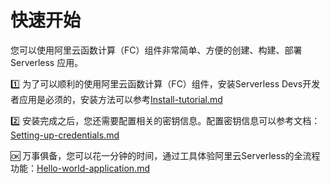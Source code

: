 # 快速开始

您可以使用阿里云函数计算（FC）组件非常简单、方便的创建、构建、部署 Serverless 应用。

1️⃣ 为了可以顺利的使用阿里云函数计算（FC）组件，安装Serverless Devs开发者应用是必须的，安装方法可以参考[Install-tutorial.md](./Install-tutorial.md)

2️⃣ 安装完成之后，您还需要配置相关的密钥信息。配置密钥信息可以参考文档：[Setting-up-credentials.md](./Setting-up-credentials.md)

🆗 万事俱备，您可以花一分钟的时间，通过工具体验阿里云Serverless的全流程功能：[Hello-world-application.md](./Hello-world-application.md)
